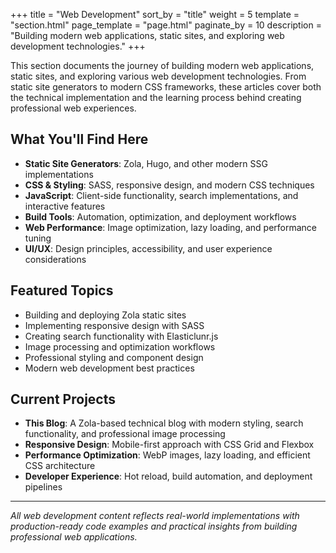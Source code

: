 +++
title = "Web Development"
sort_by = "title"
weight = 5
template = "section.html"
page_template = "page.html"
paginate_by = 10
description = "Building modern web applications, static sites, and exploring web development technologies."
+++


This section documents the journey of building modern web applications, static sites, and exploring various web development technologies. From static site generators to modern CSS frameworks, these articles cover both the technical implementation and the learning process behind creating professional web experiences.

## What You'll Find Here

- **Static Site Generators**: Zola, Hugo, and other modern SSG implementations
- **CSS & Styling**: SASS, responsive design, and modern CSS techniques
- **JavaScript**: Client-side functionality, search implementations, and interactive features
- **Build Tools**: Automation, optimization, and deployment workflows
- **Web Performance**: Image optimization, lazy loading, and performance tuning
- **UI/UX**: Design principles, accessibility, and user experience considerations

## Featured Topics

- Building and deploying Zola static sites
- Implementing responsive design with SASS
- Creating search functionality with Elasticlunr.js
- Image processing and optimization workflows
- Professional styling and component design
- Modern web development best practices

## Current Projects

- **This Blog**: A Zola-based technical blog with modern styling, search functionality, and professional image processing
- **Responsive Design**: Mobile-first approach with CSS Grid and Flexbox
- **Performance Optimization**: WebP images, lazy loading, and efficient CSS architecture
- **Developer Experience**: Hot reload, build automation, and deployment pipelines

---

_All web development content reflects real-world implementations with production-ready code examples and practical insights from building professional web applications._
